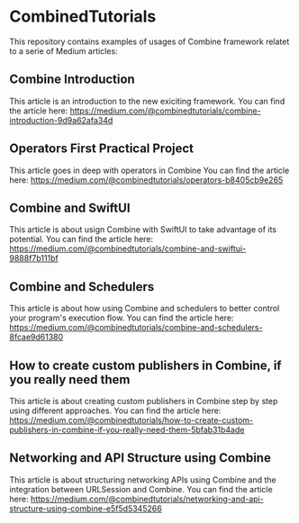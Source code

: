 # CombinedTutorials

This repository contains examples of usages of Combine framework relatet to a serie of Medium articles:

## Combine Introduction
This article is an introduction to the new exiciting framework.
You can find the article here: https://medium.com/@combinedtutorials/combine-introduction-9d9a62afa34d

## Operators First Practical Project
This article goes in deep with operators in Combine
You can find the article here: https://medium.com/@combinedtutorials/operators-b8405cb9e265

## Combine and SwiftUI
This article is about usign Combine with SwiftUI to take advantage of its potential.
You can find the article here:  https://medium.com/@combinedtutorials/combine-and-swiftui-9888f7b111bf

## Combine and Schedulers
This article is about how using Combine and schedulers to better control your program's execution flow.
You can find the article here:  https://medium.com/@combinedtutorials/combine-and-schedulers-8fcae9d61380

## How to create custom publishers in Combine, if you really need them
This article is about creating custom publishers in Combine step by step using different approaches.
You can find the article here:  https://medium.com/@combinedtutorials/how-to-create-custom-publishers-in-combine-if-you-really-need-them-5bfab31b4ade

## Networking and API Structure using Combine
This article is about structuring networking APIs using Combine and the integration between URLSession and Combine.
You can find the article here: https://medium.com/@combinedtutorials/networking-and-api-structure-using-combine-e5f5d5345266
